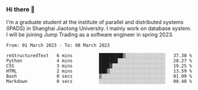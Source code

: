 ### Hi there 👋

I'm a graduate student at the institute of parallel and distributed systems (IPADS) in Shanghai Jiaotong University. I mainly work on database system. I will be joining Jump Trading as a software engineer in spring 2023.

<!--START_SECTION:waka-->

```text
From: 01 March 2023 - To: 08 March 2023

reStructuredText   6 mins          █████████▒░░░░░░░░░░░░░░░   37.30 %
Python             4 mins          ███████░░░░░░░░░░░░░░░░░░   28.27 %
CSS                3 mins          ████▓░░░░░░░░░░░░░░░░░░░░   19.25 %
HTML               2 mins          ███▒░░░░░░░░░░░░░░░░░░░░░   13.59 %
Bash               0 secs          ▒░░░░░░░░░░░░░░░░░░░░░░░░   01.09 %
Markdown           0 secs          ░░░░░░░░░░░░░░░░░░░░░░░░░   00.40 %
```

<!--END_SECTION:waka-->

<!--
**yqmmm/yqmmm** is a ✨ _special_ ✨ repository because its `README.md` (this file) appears on your GitHub profile.

Here are some ideas to get you started:

- 🔭 I’m currently working on ...
- 🌱 I’m currently learning ...
- 👯 I’m looking to collaborate on ...
- 🤔 I’m looking for help with ...
- 💬 Ask me about ...
- 📫 How to reach me: ...
- 😄 Pronouns: ...
- ⚡ Fun fact: ...
-->
